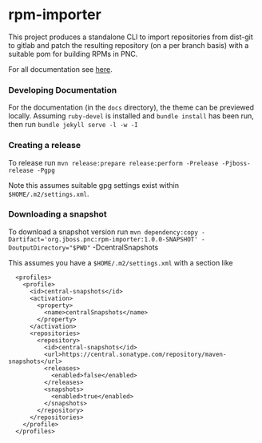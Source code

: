 # rpm-importer

This project produces a standalone CLI to import repositories from dist-git to gitlab and patch the resulting repository (on a per branch basis) with a suitable pom for building RPMs in PNC.

For all documentation see [here](https://project-ncl.github.io/rpm-importer).

### Developing Documentation

For the documentation (in the `docs` directory), the theme can be previewed locally. Assuming `ruby-devel` is installed and `bundle install` has been run, then run `bundle jekyll serve -l -w -I`

### Creating a release
To release run `mvn release:prepare release:perform -Prelease -Pjboss-release -Pgpg`

Note this assumes suitable gpg settings exist within `$HOME/.m2/settings.xml`.

### Downloading a snapshot

To download a snapshot version run `mvn dependency:copy -Dartifact='org.jboss.pnc:rpm-importer:1.0.0-SNAPSHOT' -DoutputDirectory="$PWD"` -DcentralSnapshots

This assumes you have a `$HOME/.m2/settings.xml` with a section like

```
  <profiles>
    <profile>
      <id>central-snapshots</id>
      <activation>
        <property>
          <name>centralSnapshots</name>
        </property>
      </activation>
      <repositories>
        <repository>
          <id>central-snapshots</id>
          <url>https://central.sonatype.com/repository/maven-snapshots</url>
          <releases>
            <enabled>false</enabled>
          </releases>
          <snapshots>
            <enabled>true</enabled>
          </snapshots>
        </repository>
      </repositories>
    </profile>
  </profiles>
```

